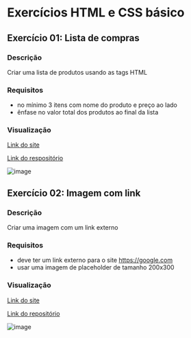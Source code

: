 # Exercícios HTML e CSS básico
## Exercício 01: Lista de compras
### Descrição
Criar uma lista de produtos usando as tags HTML
### Requisitos
* no mínimo 3 itens com nome do produto e preço ao lado
* ênfase no valor total dos produtos ao final da lista
### Visualização
[Link do site](https://pedrowfilho.github.io/challenges/devquest/html-css-basico/ex01-lista-de-compras/)

[Link do respositório](https://github.com/pedrowfilho/challenges/tree/main/devquest/html-css-basico/ex01-lista-de-compras)

![image](https://github.com/pedrowfilho/challenges/assets/44990312/1c441f0e-7b13-4d26-9062-b1998f3e5cd7)

## Exercício 02: Imagem com link
### Descrição
Criar uma imagem com um link externo
### Requisitos
* deve ter um link externo para o site https://google.com
* usar uma imagem de placeholder de tamanho 200x300
### Visualização
[Link do site](https://pedrowfilho.github.io/challenges/devquest/html-css-basico/ex02-imagem-com-link/)

[Link do repositório](https://github.com/pedrowfilho/challenges/tree/main/devquest/html-css-basico/ex02-imagem-com-link)

![image](https://github.com/pedrowfilho/challenges/assets/44990312/bb986307-835d-4376-9501-7d021ff832a4)
